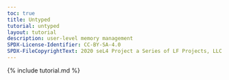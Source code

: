 ```yaml
---
toc: true
title: Untyped
tutorial: untyped
layout: tutorial
description: user-level memory management
SPDX-License-Identifier: CC-BY-SA-4.0
SPDX-FileCopyrightText: 2020 seL4 Project a Series of LF Projects, LLC.
---
```

{% include tutorial.md %}
